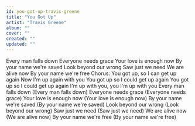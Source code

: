 ```yaml
---
id: you-got-up-travis-greene
title: "You Got Up"
artist: "Travis Greene"
album: ""
cover: ""
created: ""
updated: ""
---
```


Every man falls down
Everyone needs grace
Your love is enough now
By your name we're saved
Look beyond our wrong
Saw just we  need
We are alive now
By your name we're free
Chorus:
You got up, so I can get up again
Now I'm up again with you
You got up so I could get up again
You got up so I could get up again
I'm up with you, you
I'm up with you
Every man falls down  (Every man falls down)
Everyone needs grace  (Everyone needs grace)
Your love is enough now  (Your love is enough now)
By your name we're saved (By your name we're saved)
Look beyond our wrong (Look beyond our wrong)
Saw just we  need  (Saw just we need)
We are alive now  (We are alive now)
By your name we're free (By your name we're free)